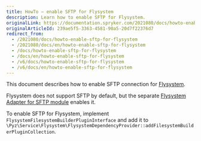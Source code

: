 ```yaml
---
title: HowTo — enable SFTP for Flysystem
description: Learn how to enable SFTP for Flysystem.
originalLink: https://documentation.spryker.com/2021080/docs/howto-enable-sftp-for-flysystem
originalArticleId: 239ae5f5-3363-4581-90a5-20d7f22376d7
redirect_from:
  - /2021080/docs/howto-enable-sftp-for-flysystem
  - /2021080/docs/en/howto-enable-sftp-for-flysystem
  - /docs/howto-enable-sftp-for-flysystem
  - /docs/en/howto-enable-sftp-for-flysystem
  - /v6/docs/howto-enable-sftp-for-flysystem
  - /v6/docs/en/howto-enable-sftp-for-flysystem
---
```


This document describes how to enable SFTP connection for [Flysystem](/docs/scos/dev/back-end-development/zed/data-manipulation/data-ingestion/structural-preparations/flysystem.html).

Flysystem does not support SFTP by default, but the separate [Flysystem Adapter for SFTP module](https://github.com/thephpleague/flysystem-sftp) enables it.

To enable SFTP for Flysystem, implement `FlysystemFilesystemBuilderPluginInterface` and add it to `\Pyz\Service\Flysystem\FlysystemDependencyProvider::addFilesystemBuilderPluginCollection`.
